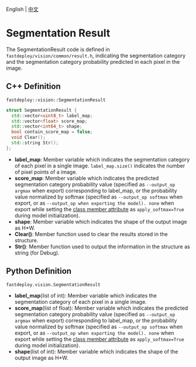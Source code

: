 English | [中文](segmentation_result_CN.md)
# Segmentation Result

The SegmentationResult code is defined in `fastdeploy/vision/common/result.h`, indicating the segmentation category and the segmentation category probability predicted in each pixel in the image.

## C++ Definition

``fastdeploy::vision::SegmentationResult``

```c++
struct SegmentationResult {
  std::vector<uint8_t> label_map;
  std::vector<float> score_map;
  std::vector<int64_t> shape;
  bool contain_score_map = false;
  void Clear();
  std::string Str();
};
```

- **label_map**: Member variable which indicates the segmentation category of each pixel in a single image. `label_map.size()` indicates the number of pixel points of a image.
- **score_map**: Member variable which indicates the predicted segmentation category probability value (specified as `--output_op argmax` when export) corresponding to label_map, or the probability value normalized by softmax (specified as `--output_op softmax` when export, or as `--output_op when exporting the model). none`  when export while setting the [class member attribute](../../../examples/vision/segmentation/paddleseg/cpp/) as `apply_softmax=True` during model initialization).
- **shape**: Member variable which indicates the shape of the output image as H\*W.
- **Clear()**: Member function used to clear the results stored in the structure.
- **Str()**: Member function used to output the information in the structure as string (for Debug).

## Python Definition

`fastdeploy.vision.SegmentationResult`

- **label_map**(list of int): Member variable which indicates the segmentation category of each pixel in a single image.
- **score_map**(list of float): Member variable which indicates the predicted segmentation category probability value (specified as `--output_op argmax` when export) corresponding to label_map, or the probability value normalized by softmax (specified as `--output_op softmax` when export, or as `--output_op when exporting the model). none`  when export while setting the [class member attribute](../../../examples/vision/segmentation/paddleseg/cpp/) as `apply_softmax=True` during model initialization).
- **shape**(list of int): Member variable which indicates the shape of the output image as H\*W.
